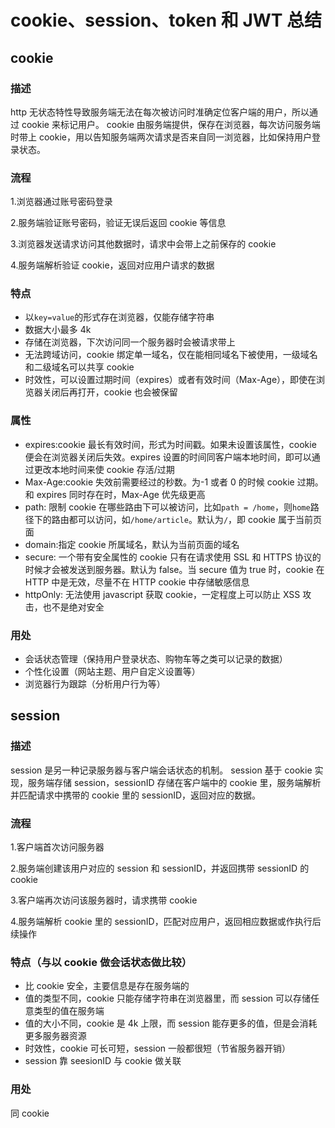 # cookie、session、token 和 JWT 总结

## cookie

### 描述

http 无状态特性导致服务端无法在每次被访问时准确定位客户端的用户，所以通过 cookie 来标记用户。
cookie 由服务端提供，保存在浏览器，每次访问服务端时带上 cookie，用以告知服务端两次请求是否来自同一浏览器，比如保持用户登录状态。

### 流程

1.浏览器通过账号密码登录

2.服务端验证账号密码，验证无误后返回 cookie 等信息

3.浏览器发送请求访问其他数据时，请求中会带上之前保存的 cookie

4.服务端解析验证 cookie，返回对应用户请求的数据

### 特点

- 以`key=value`的形式存在浏览器，仅能存储字符串
- 数据大小最多 4k
- 存储在浏览器，下次访问同一个服务器时会被请求带上
- 无法跨域访问，cookie 绑定单一域名，仅在能相同域名下被使用，一级域名和二级域名可以共享 cookie
- 时效性，可以设置过期时间（expires）或者有效时间（Max-Age），即使在浏览器关闭后再打开，cookie 也会被保留

### 属性

- expires:cookie 最长有效时间，形式为时间戳。如果未设置该属性，cookie 便会在浏览器关闭后失效。expires 设置的时间同客户端本地时间，即可以通过更改本地时间来使 cookie 存活/过期
- Max-Age:cookie 失效前需要经过的秒数。为-1 或者 0 的时候 cookie 过期。和 expires 同时存在时，Max-Age 优先级更高
- path: 限制 cookie 在哪些路由下可以被访问，比如`path = /home`，则`home`路径下的路由都可以访问，如`/home/article`。默认为`/`，即 cookie 属于当前页面
- domain:指定 cookie 所属域名，默认为当前页面的域名
- secure: 一个带有安全属性的 cookie 只有在请求使用 SSL 和 HTTPS 协议的时候才会被发送到服务器。默认为 false。当 secure 值为 true 时，cookie 在 HTTP 中是无效，尽量不在 HTTP cookie 中存储敏感信息
- httpOnly: 无法使用 javascript 获取 cookie，一定程度上可以防止 XSS 攻击，也不是绝对安全

### 用处

- 会话状态管理（保持用户登录状态、购物车等之类可以记录的数据）
- 个性化设置（网站主题、用户自定义设置等）
- 浏览器行为跟踪（分析用户行为等）

## session

### 描述

session 是另一种记录服务器与客户端会话状态的机制。
session 基于 cookie 实现，服务端存储 session，sessionID 存储在客户端中的 cookie 里，服务端解析并匹配请求中携带的 cookie 里的 sessionID，返回对应的数据。

### 流程

1.客户端首次访问服务器

2.服务端创建该用户对应的 session 和 sessionID，并返回携带 sessionID 的 cookie

3.客户端再次访问该服务器时，请求携带 cookie

4.服务端解析 cookie 里的 sessionID，匹配对应用户，返回相应数据或作执行后续操作

### 特点（与以 cookie 做会话状态做比较）

- 比 cookie 安全，主要信息是存在服务端的
- 值的类型不同，cookie 只能存储字符串在浏览器里，而 session 可以存储任意类型的值在服务端
- 值的大小不同，cookie 是 4k 上限，而 session 能存更多的值，但是会消耗更多服务器资源
- 时效性，cookie 可长可短，session 一般都很短（节省服务器开销）
- session 靠 seesionID 与 cookie 做关联

### 用处

同 cookie
